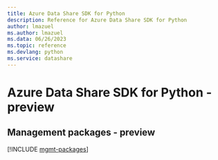 ```yaml
---
title: Azure Data Share SDK for Python
description: Reference for Azure Data Share SDK for Python
author: lmazuel
ms.author: lmazuel
ms.data: 06/26/2023
ms.topic: reference
ms.devlang: python
ms.service: datashare
---
```

# Azure Data Share SDK for Python - preview

## Management packages - preview
[!INCLUDE [mgmt-packages](data-share-mgmt-index.md)]